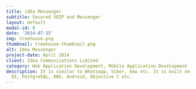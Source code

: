```yaml
---
title: idEa Messenger
subtitle: Secured VOIP and Messenger
layout: default
modal-id: 8
date: '2014-07-15'
img: treehouse.png
thumbnail: treehouse-thumbnail.png
alt: Idea Messenger
project-date: April 2014
client: Idea Communications Limited
category: Web Application Development, Mobile Application Development
description: It is similar to Whatsapp, Viber, Emo etc. It is built on top of C, Java
  EE, PostgreSQL, AWS, Android, Objective C etc.
---
```


